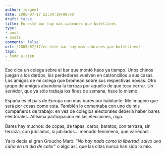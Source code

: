 ```yaml
---
author: jorgeml
date: 2005-07-17 22:34:39+00:00
draft: false
title: En este bar hay más cabrones que botellines
type: 
- post
- posts
comments: false
url: /2005/07/17/en-este-bar-hay-mas-cabrones-que-botellines/
tags:
- todo a cien
---
```


Eso dice un colega sobre el bar que montó hace ya tiempo. Unos chinos juegan a los dardos, los perdedores vuelven en calzoncillos a sus casas. Los amigos de mi colega que bromean sobre sus respectivas novias. Otro grupo de amigos abandona la terraza por aquello de que toca cerrar. Un servidor, que ya sólo trabaja los fines de semana, hace lo mismo.

España es el país de Europa con más bares por habitante. Me imagino que será por cosas como esta. También lo comentaba con uno de mis compañeros de trabajo: en vez de colegios electorales debería haber bares electorales. Altísima participación en las elecciones, oiga.

Bares hay muchos: de copas, de tapas, caros, baratos, con terraza, sin terraza, con jubilados, si jubilados... menudo fenómeno, que variedad.

Ya lo decía el gran Groucho Marx: "_No hay nada como la libertad, salvo una caña en un día de calor_" o algo así, que las citas nunca han sido lo mío.
